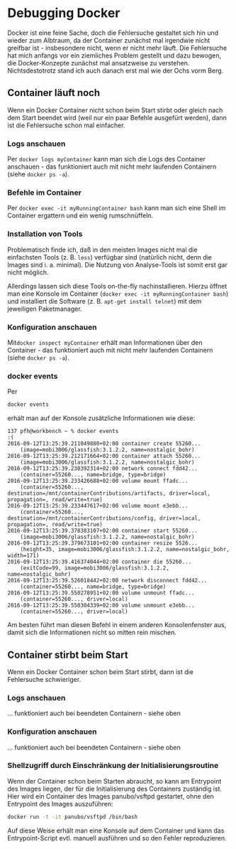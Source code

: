 # Debugging Docker

Docker ist eine feine Sache, doch die Fehlersuche gestaltet sich hin und wieder zum Albtraum, da der Container zunächst mal irgendwie nicht greifbar ist - insbesondere nicht, wenn er nicht mehr läuft. Die Fehlersuche hat mich anfangs vor ein ziemliches Problem gestellt und dazu bewogen, die Docker-Konzepte zunächst mal ansatzweise zu verstehen. Nichtsdestotrotz stand ich auch danach erst mal wie der Ochs vorm Berg.

## Container läuft noch

Wenn ein Docker Container nicht schon beim Start stirbt oder gleich nach dem Start beendet wird (weil nur ein paar Befehle ausgefürt werden), dann ist die Fehlersuche schon mal einfacher.

### Logs anschauen

Per `docker logs myContainer` kann man sich die Logs des Container anschauen - das funktioniert auch mit nicht mehr laufenden Containern (siehe ``docker ps -a``).

### Befehle im Container

Per `docker exec -it myRunningContainer bash` kann man sich eine Shell im Container ergattern und ein wenig rumschnüffeln.

### Installation von Tools

Problematisch finde ich, daß in den meisten Images nicht mal die einfachsten Tools (z. B. ``less``) verfügbar sind (natürlich nicht, denn die Images sind i. a. minimal). Die Nutzung von Analyse-Tools ist somit erst gar nicht möglich.

Allerdings lassen sich diese Tools on-the-fly nachinstallieren. Hierzu öffnet man eine Konsole im Container (`docker exec -it myRunningContainer bash`) und installiert die Software (z. B. `apt-get install telnet`) mit dem jeweiligen Paketmanager.

### Konfiguration anschauen

Mit`docker inspect myContainer` erhält man Informationen über den Container - das funktioniert auch mit nicht mehr laufenden Containern (siehe ``docker ps -a``).

### docker events

Per

```bash
docker events
```

erhält man auf der Konsole zusätzliche Informationen wie diese:

```
137 pfh@workbench ~ % docker events                                                                                                                                     :(
2016-09-12T13:25:39.211049880+02:00 container create 55260...
	(image=mobi3006/glassfish:3.1.2.2, name=nostalgic_bohr)
2016-09-12T13:25:39.212171664+02:00 container attach 55260...
	(image=mobi3006/glassfish:3.1.2.2, name=nostalgic_bohr)
2016-09-12T13:25:39.230392314+02:00 network connect fdd42...
	(container=55260..., name=bridge, type=bridge)
2016-09-12T13:25:39.233426688+02:00 volume mount ffadc...
	(container=55260..., destination=/mnt/containerContributions/artifacts, driver=local, propagation=, read/write=true)
2016-09-12T13:25:39.233447617+02:00 volume mount e3ebb...
	(container=55260..., destination=/mnt/containerContributions/config, driver=local, propagation=, read/write=true)
2016-09-12T13:25:39.378383107+02:00 container start 55260...
	(image=mobi3006/glassfish:3.1.2.2, name=nostalgic_bohr)
2016-09-12T13:25:39.379673101+02:00 container resize 5526...
	(height=35, image=mobi3006/glassfish:3.1.2.2, name=nostalgic_bohr, width=171)
2016-09-12T13:25:39.416374044+02:00 container die 55260...
	(exitCode=99, image=mobi3006/glassfish:3.1.2.2, name=nostalgic_bohr)
2016-09-12T13:25:39.526018442+02:00 network disconnect fdd42...
	(container=55260..., name=bridge, type=bridge)
2016-09-12T13:25:39.550278951+02:00 volume unmount ffadc...
	(container=55260..., driver=local)
2016-09-12T13:25:39.550304339+02:00 volume unmount e3ebb...
	(container=55260..., driver=local)
```

 Am besten führt man diesen Befehl in einem anderen Konsolenfenster aus, damit sich die Informationen nicht so mitten rein mischen.

## Container stirbt beim Start

Wenn ein Docker Container schon beim Start stirbt, dann ist die Fehlersuche schwieriger.

### Logs anschauen

... funktioniert auch bei beendeten Containern - siehe oben

### Konfiguration anschauen

... funktioniert auch bei beendeten Containern - siehe oben

### Shellzugriff durch Einschränkung der Initialisierungsroutine

Wenn der Container schon beim Starten abraucht, so kann am Entrypoint des Images liegen, der für die Initialisierung des Containers zuständig ist. Hier wird ein Container des Images panubo/vsftpd gestartet, ohne den Entrypoint des Images auszuführen:

```bash
docker run -t -it panubo/vsftpd /bin/bash
```

Auf diese Weise erhält man eine Konsole auf dem Container und kann das Entrypoint-Script evtl. manuell ausführen und so den Fehler reproduzieren.